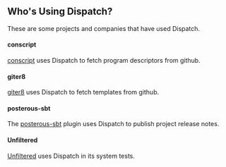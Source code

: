 Who's Using Dispatch?
---------------------

These are some projects and companies that have used Dispatch.

#### conscript

[conscript](https://github.com/n8han/conscript) uses Dispatch to fetch
program descriptors from github.

#### giter8

[giter8](https://github.com/n8han/giter8) uses Dispatch to fetch
templates from github.

#### posterous-sbt

The [posterous-sbt](https://github.com/n8han/posterous-sbt) plugin
uses Dispatch to publish project release notes.

#### Unfiltered

[Unfiltered](http://unfiltered.databinder.net/) uses Dispatch in its
system tests.
